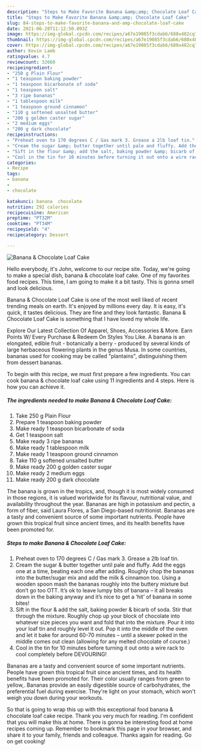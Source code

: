 ```yaml
---
description: "Steps to Make Favorite Banana &amp;amp; Chocolate Loaf Cake"
title: "Steps to Make Favorite Banana &amp;amp; Chocolate Loaf Cake"
slug: 84-steps-to-make-favorite-banana-and-amp-chocolate-loaf-cake
date: 2021-06-28T11:12:50.093Z
image: https://img-global.cpcdn.com/recipes/a67e19085f3cdab6/680x482cq70/banana-chocolate-loaf-cake-recipe-main-photo.jpg
thumbnail: https://img-global.cpcdn.com/recipes/a67e19085f3cdab6/680x482cq70/banana-chocolate-loaf-cake-recipe-main-photo.jpg
cover: https://img-global.cpcdn.com/recipes/a67e19085f3cdab6/680x482cq70/banana-chocolate-loaf-cake-recipe-main-photo.jpg
author: Kevin Lamb
ratingvalue: 4.7
reviewcount: 32660
recipeingredient:
- "250 g Plain Flour"
- "1 teaspoon baking powder"
- "1 teaspoon bicarbonate of soda"
- "1 teaspoon salt"
- "3 ripe bananas"
- "1 tablespoon milk"
- "1 teaspoon ground cinnamon"
- "110 g softened unsalted butter"
- "200 g golden caster sugar"
- "2 medium eggs"
- "200 g dark chocolate"
recipeinstructions:
- "Preheat oven to 170 degrees C / Gas mark 3. Grease a 2lb loaf tin."
- "Cream the sugar &amp; butter together until pale and fluffy. Add the eggs one at a time, beating each one after adding. Roughly chop the bananas into the butter/sugar mix and add the milk &amp; cinnamon too. Using a wooden spoon mash the bananas roughly into the buttery mixture but don’t go too OTT. It’s ok to leave lumpy bits of banana – it all breaks down in the baking anyway and it’s nice to get a ‘hit’ of banana in some bites!"
- "Sift in the flour &amp; add the salt, baking powder &amp; bicarb of soda. Stir that through the mixture. Roughly chop up your block of chocolate into whatever size pieces you want and fold that into the mixture. Pour it into your loaf tin and roughly level it out. Pop it into the middle of the oven and let it bake for around 60-70 minutes – until a skewer poked in the middle comes out clean (allowing for any melted chocolate of course.)"
- "Cool in the tin for 10 minutes before turning it out onto a wire rack to cool completely before DEVOURING!"
categories:
- Recipe
tags:
- banana
- 
- chocolate

katakunci: banana  chocolate 
nutrition: 292 calories
recipecuisine: American
preptime: "PT32M"
cooktime: "PT34M"
recipeyield: "4"
recipecategory: Dessert

---
```



![Banana &amp; Chocolate Loaf Cake](https://img-global.cpcdn.com/recipes/a67e19085f3cdab6/680x482cq70/banana-chocolate-loaf-cake-recipe-main-photo.jpg)

Hello everybody, it's John, welcome to our recipe site. Today, we're going to make a special dish, banana &amp; chocolate loaf cake. One of my favorites food recipes. This time, I am going to make it a bit tasty. This is gonna smell and look delicious.

Banana &amp; Chocolate Loaf Cake is one of the most well liked of recent trending meals on earth. It's enjoyed by millions every day. It is easy, it's quick, it tastes delicious. They are fine and they look fantastic. Banana &amp; Chocolate Loaf Cake is something that I have loved my whole life.

Explore Our Latest Collection Of Apparel, Shoes, Accessories &amp; More. Earn Points W/ Every Purchase &amp; Redeem On Styles You Like. A banana is an elongated, edible fruit - botanically a berry - produced by several kinds of large herbaceous flowering plants in the genus Musa. In some countries, bananas used for cooking may be called &#34;plantains&#34;, distinguishing them from dessert bananas.


To begin with this recipe, we must first prepare a few ingredients. You can cook banana &amp; chocolate loaf cake using 11 ingredients and 4 steps. Here is how you can achieve it.

<!--inarticleads1-->

##### The ingredients needed to make Banana &amp; Chocolate Loaf Cake:

1. Take 250 g Plain Flour
1. Prepare 1 teaspoon baking powder
1. Make ready 1 teaspoon bicarbonate of soda
1. Get 1 teaspoon salt
1. Make ready 3 ripe bananas
1. Make ready 1 tablespoon milk
1. Make ready 1 teaspoon ground cinnamon
1. Take 110 g softened unsalted butter
1. Make ready 200 g golden caster sugar
1. Make ready 2 medium eggs
1. Make ready 200 g dark chocolate


The banana is grown in the tropics, and, though it is most widely consumed in those regions, it is valued worldwide for its flavour, nutritional value, and availability throughout the year. Bananas are high in potassium and pectin, a form of fiber, said Laura Flores, a San Diego-based nutritionist. Bananas are a tasty and convenient source of some important nutrients. People have grown this tropical fruit since ancient times, and its health benefits have been promoted for. 

<!--inarticleads2-->

##### Steps to make Banana &amp; Chocolate Loaf Cake:

1. Preheat oven to 170 degrees C / Gas mark 3. Grease a 2lb loaf tin.
1. Cream the sugar &amp; butter together until pale and fluffy. Add the eggs one at a time, beating each one after adding. Roughly chop the bananas into the butter/sugar mix and add the milk &amp; cinnamon too. Using a wooden spoon mash the bananas roughly into the buttery mixture but don’t go too OTT. It’s ok to leave lumpy bits of banana – it all breaks down in the baking anyway and it’s nice to get a ‘hit’ of banana in some bites!
1. Sift in the flour &amp; add the salt, baking powder &amp; bicarb of soda. Stir that through the mixture. Roughly chop up your block of chocolate into whatever size pieces you want and fold that into the mixture. Pour it into your loaf tin and roughly level it out. Pop it into the middle of the oven and let it bake for around 60-70 minutes – until a skewer poked in the middle comes out clean (allowing for any melted chocolate of course.)
1. Cool in the tin for 10 minutes before turning it out onto a wire rack to cool completely before DEVOURING!


Bananas are a tasty and convenient source of some important nutrients. People have grown this tropical fruit since ancient times, and its health benefits have been promoted for. Their color usually ranges from green to yellow,. Bananas provide an easily digestible source of carbohydrates, the preferential fuel during exercise. They&#39;re light on your stomach, which won&#39;t weigh you down during your workouts. 

So that is going to wrap this up with this exceptional food banana &amp; chocolate loaf cake recipe. Thank you very much for reading. I'm confident that you will make this at home. There is gonna be interesting food at home recipes coming up. Remember to bookmark this page in your browser, and share it to your family, friends and colleague. Thanks again for reading. Go on get cooking!
